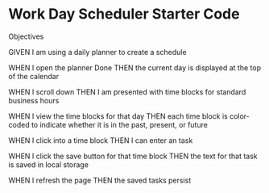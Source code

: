 # Work Day Scheduler Starter Code

Objectives

GIVEN I am using a daily planner to create a schedule

WHEN I open the planner
Done THEN the current day is displayed at the top of the calendar

WHEN I scroll down
THEN I am presented with time blocks for standard business hours

WHEN I view the time blocks for that day
THEN each time block is color-coded to indicate whether it is in the past, present, or future

WHEN I click into a time block
THEN I can enter an task

WHEN I click the save button for that time block
THEN the text for that task is saved in local storage

WHEN I refresh the page
THEN the saved tasks persist